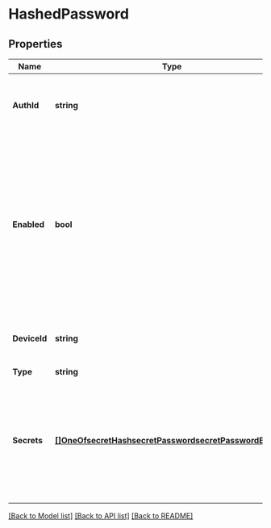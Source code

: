 # HashedPassword

## Properties

Name | Type | Description | Notes
------------ | ------------- | ------------- | -------------
**AuthId** | **string** | The identity that the device should be authenticated as. | [optional] 
**Enabled** | **bool** | If set to false the credentials are not supposed to be used to authenticate devices any longer. This may e.g. be used to disable a particular mechanism for authenticating the device. | [optional] [default to true]
**DeviceId** | **string** | The ID of the device to which the credentials belong. | [optional] 
**Type** | **string** |  | 
**Secrets** | [**[]OneOfsecretHashsecretPasswordsecretPasswordBase64**](oneOf&lt;secretHash,secretPassword,secretPasswordBase64&gt;.md) | A list of secrets scoped to a particular time period. This array must contain at least one element - an empty array is handled as an error. | 

[[Back to Model list]](../README.md#documentation-for-models) [[Back to API list]](../README.md#documentation-for-api-endpoints) [[Back to README]](../README.md)



